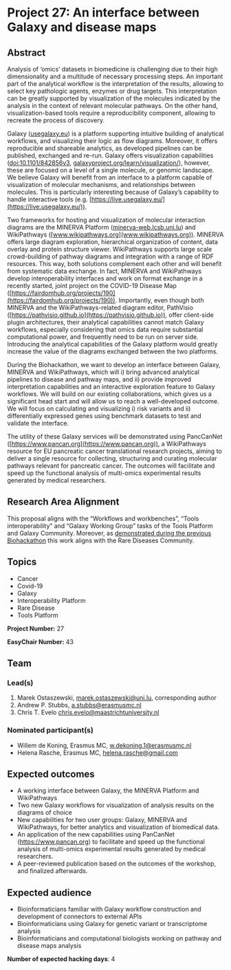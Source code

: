 # Project 27: An interface between Galaxy and disease maps

## Abstract

Analysis of ‘omics’ datasets in biomedicine is challenging due to their high dimensionality and a multitude of necessary processing steps. An important part of the analytical workflow is the interpretation of the results, allowing to select key pathologic agents, enzymes or drug targets. This interpretation can be greatly supported by visualization of the molecules indicated by the analysis in the context of relevant molecular pathways. On the other hand, visualization-based tools require a reproducibility component, allowing to recreate the process of discovery.

Galaxy ([usegalaxy.eu](https://usegalaxy.eu)) is a platform supporting intuitive building of  analytical workflows, and visualizing their logic as flow diagrams. Moreover, it offers reproducible and shareable analytics, as developed pipelines can be published, exchanged and re-run.  Galaxy offers visualization capabilities ([doi:10.1101/842856v3](https://www.biorxiv.org/content/10.1101/842856v3), [galaxyproject.org/learn/visualization/](https://galaxyproject.org/learn/visualization/)), however, these are focused on a level of a single molecule, or genomic landscape. We believe Galaxy will benefit from an interface to a platform capable of visualization of molecular mechanisms, and relationships between molecules. This is particularly interesting because of Galaxy’s capability to handle interactive tools (e.g. [https://live.usegalaxy.eu/](https://live.usegalaxy.eu/)).

Two frameworks for hosting and visualization of molecular interaction diagrams are the MINERVA Platform ([minerva-web.lcsb.uni.lu](https://minerva-web.lcsb.uni.lu)) and WikiPathways ([www.wikipathways.org](www.wikipathways.org)). MINERVA offers large diagram exploration, hierarchical organization of content, data overlay and protein structure viewer. WikiPathways supports large scale crowd-building of pathway diagrams and integration with a range of RDF resources. This way, both solutions complement each other and will benefit from systematic data exchange. In fact, MINERVA and WikiPathways develop interoperability interfaces and work on format exchange in a recently started, joint project on the COVID-19 Disease Map ([https://fairdomhub.org/projects/190](https://fairdomhub.org/projects/190)). Importantly, even though both MINERVA and the WikiPathways-related diagram editor, PathVisio ([https://pathvisio.github.io](https://pathvisio.github.io)), offer client-side plugin architectures, their analytical capabilities cannot match Galaxy workflows, especially considering that omics data require substantial computational power, and frequently need to be run on server side. Introducing the analytical capabilities of the Galaxy platform would greatly increase the value of the diagrams exchanged between the two platforms.

During the Biohackathon, we want to develop an interface between Galaxy, MINERVA and WikiPathways, which will i) bring advanced analytical pipelines to disease and pathway maps, and ii) provide improved interpretation capabilities and an interactive exploration feature to Galaxy workflows. We will build on our existing collaborations, which gives us a significant head start and will allow us to reach a well-developed outcome. We will focus on calculating and visualizing i) risk variants and ii) differentially expressed genes using benchmark datasets to test and validate the interface.

The utility of these Galaxy services will be demonstrated using PancCanNet ([https://www.pancan.org](https://www.pancan.org)), a WikiPathways resource for EU pancreatic cancer translational research projects, aiming to deliver a single resource for collecting, structuring and curating molecular pathways relevant for pancreatic cancer. The outcomes will facilitate and speed up the functional analysis of multi-omics experimental results generated by medical researchers.
 

## Research Area Alignment
This proposal aligns with the “Workflows and workbenches”, “Tools interoperability” and “Galaxy Working Group” tasks of the Tools Platform and Galaxy Community. Moreover, as [demonstrated during the previous Biohackathon](https://github.com/elixir-europe/BioHackathon-projects-2019/blob/master/projects/5/report/report.md) this work aligns with the Rare Diseases Community.

## Topics
- Cancer
- Covid-19
- Galaxy
- Interoperability Platform
- Rare Disease
- Tools Platform

**Project Number:** 27

**EasyChair Number:** 43

## Team

### Lead(s)

1) Marek Ostaszewski, marek.ostaszewski@uni.lu, corresponding author
2) Andrew P. Stubbs, a.stubbs@erasmusmc.nl
3) Chris T. Evelo chris.evelo@maastrichtuniversity.nl

### Nominated participant(s)

- Willem de Koning, Erasmus MC, w.dekoning.1@erasmusmc.nl  
- Helena Rasche, Erasmus MC, helena.rasche@gmail.com

## Expected outcomes

- A working interface between Galaxy, the MINERVA Platform and WikiPathways
- Two new Galaxy workflows for visualization of analysis results on the diagrams of choice
- New capabilities for two user groups: Galaxy, MINERVA and WikiPathways, for better analytics and visualization of biomedical data.
- An application of the new capabilities using PanCanNet (https://www.pancan.org) to facilitate and speed up the functional analysis of multi-omics experimental results generated by medical researchers.
- A peer-reviewed publication based on the outcomes of the workshop, and finalized afterwards.

## Expected audience

 - Bioinformaticians familiar with Galaxy workflow construction and development of connectors to external APIs
 - Bioinformaticians using Galaxy for genetic variant or transcriptome analysis
 - Bioinformaticians and computational biologists working on pathway and disease maps analysis

**Number of expected hacking days**: 4

